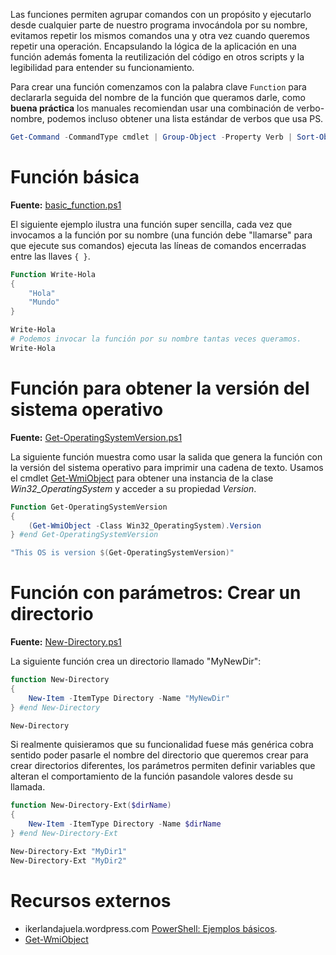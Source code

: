 Las funciones permiten agrupar comandos con un propósito y ejecutarlo desde cualquier parte de nuestro programa invocándola por su nombre, evitamos repetir los mismos comandos una y otra vez cuando queremos repetir una operación. Encapsulando la lógica de la aplicación en una función además fomenta la reutilización del código en otros scripts y la legibilidad para entender su funcionamiento.

Para crear una función comenzamos con la palabra clave `Function` para declararla seguida del nombre de la función que queramos darle, como **buena práctica** los manuales recomiendan usar una combinación de verbo-nombre, podemos incluso obtener una lista estándar de verbos que usa PS.  

```powershell
Get-Command -CommandType cmdlet | Group-Object -Property Verb | Sort-Object -Property count -Descending
```

# Función básica

**Fuente:** [basic_function.ps1](/src/sintaxis/function/basic_function.ps1)

El siguiente ejemplo ilustra una función super sencilla, cada vez que invocamos a la función por su nombre (una función debe "llamarse" para que ejecute sus comandos) ejecuta las líneas de comandos encerradas entre las llaves `{ }`.   

```powershell
Function Write-Hola
{
	"Hola"
	"Mundo"
}

Write-Hola
# Podemos invocar la función por su nombre tantas veces queramos.
Write-Hola
```
# Función para obtener la versión del sistema operativo

**Fuente:** [Get-OperatingSystemVersion.ps1](/src/sintaxis/function/Get-OperatingSystemVersion.ps1)

La siguiente función muestra como usar la salida que genera la función con la versión del sistema operativo para imprimir una cadena de texto. Usamos el cmdlet [Get-WmiObject](https://docs.microsoft.com/en-us/powershell/module/microsoft.powershell.management/get-wmiobject?view=powershell-5.1) para obtener una instancia de la clase _Win32_OperatingSystem_ y acceder a su propiedad _Version_.

```powershell
Function Get-OperatingSystemVersion
{
	(Get-WmiObject -Class Win32_OperatingSystem).Version
} #end Get-OperatingSystemVersion

"This OS is version $(Get-OperatingSystemVersion)"
```

# Función con parámetros: Crear un directorio

**Fuente:** [New-Directory.ps1](/src/sintaxis/function/New-Directory.ps1)

La siguiente función crea un directorio llamado "MyNewDir": 

```powershell
function New-Directory
{
	New-Item -ItemType Directory -Name "MyNewDir"
} #end New-Directory

New-Directory
```

Si realmente quisieramos que su funcionalidad fuese más genérica cobra sentido poder pasarle el nombre del directorio que queremos crear para crear directorios diferentes, los parámetros permiten definir variables que alteran el comportamiento de la función pasandole valores desde su llamada.

```powershell
function New-Directory-Ext($dirName)
{
	New-Item -ItemType Directory -Name $dirName
} #end New-Directory-Ext

New-Directory-Ext "MyDir1"
New-Directory-Ext "MyDir2"
```

# 




# Recursos externos

* ikerlandajuela.wordpress.com [PowerShell: Ejemplos básicos](https://ikerlandajuela.wordpress.com/2017/09/15/powershell-ejemplos-basicos/).
* [Get-WmiObject](https://docs.microsoft.com/en-us/powershell/module/microsoft.powershell.management/get-wmiobject?view=powershell-5.1)